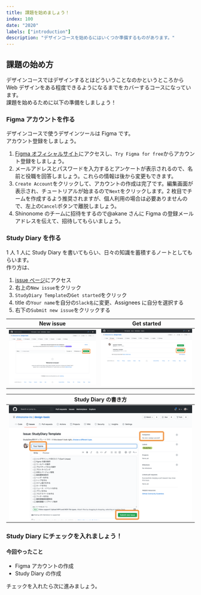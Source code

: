 ```yaml
---
title: 課題を始めましょう！
index: 100
date: "2020"
labels: ["introduction"]
description: "デザインコースを始めるにはいくつか準備するものがあります。"
---
```


## 課題の始め方

デザインコースではデザインするとはどういうことなのかというところから Web デザインをある程度できるようになるまでをカバーするコースになっています。  
課題を始めるために以下の準備をしましょう！

### Figma アカウントを作る

デザインコースで使うデザインツールは Figma です。  
アカウント登録をしましょう。

1. [Figma オフィシャルサイト](https://www.figma.com/)にアクセスし、`Try Figma for free`からアカウント登録をしましょう。
2. メールアドレスとパスワードを入力するとアンケートが表示されるので、名前と役職を回答しましょう。これらの情報は後から変更もできます。
3. `Create Account`をクリックして、アカウントの作成は完了です。編集画面が表示され、チュートリアルが始まるので`Next`をクリックします。2 枚目でチームを作成するよう推奨されますが、個人利用の場合は必要ありませんので、左上の`Cancel`ボタンで離脱しましょう。
4. Shinonome のチームに招待をするので@akane さんに Figma の登録メールアドレスを伝えて、招待してもらいましょう。

### Study Diary を作る

1 人 1 人に Study Diary を書いてもらい、日々の知識を蓄積するノートとしてもらいます。  
作り方は、

1. [issue ページ](https://github.com/shinonome-inc/design-basic/issues)にアクセス
2. 右上の`New issue`をクリック
3. `StudyDiary Template`の`Get started`をクリック
4. title の`Your name`を自分の`Slack名`に変更、Assignees に自分を選択する
5. 右下の`Submit new issue`をクリックする

| New issue                        | Get started                          |
| -------------------------------- | ------------------------------------ |
| ![New issue](./img/newIssue.png) | ![Get started](./img/getStarted.png) |

| Study Diary の書き方                 |
| ------------------------------------ |
| ![Study Diary](./img/howToStart.png) |

### Study Diary にチェックを入れましょう！

#### 今回やったこと

- Figma アカウントの作成
- Study Diary の作成

チェックを入れたら次に進みましょう。
